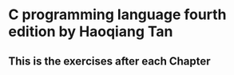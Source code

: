 # C programming language fourth edition by Haoqiang Tan
## This is the exercises after each Chapter
